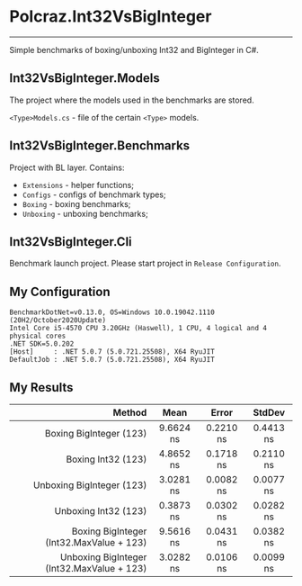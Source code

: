 # Polcraz.Int32VsBigInteger
___
Simple benchmarks of boxing/unboxing Int32 and BigInteger in C#.

## Int32VsBigInteger.Models
The project where the models used in the benchmarks are stored.

`<Type>Models.cs` - file of the certain `<Type>` models.

## Int32VsBigInteger.Benchmarks
Project with BL layer. Contains:
* `Extensions` - helper functions;
* `Configs` - configs of benchmark types;
* `Boxing` - boxing benchmarks;
* `Unboxing` - unboxing benchmarks;

## Int32VsBigInteger.Cli
Benchmark launch project. Please start project in `Release Configuration`.

## My Configuration
```
BenchmarkDotNet=v0.13.0, OS=Windows 10.0.19042.1110 (20H2/October2020Update)
Intel Core i5-4570 CPU 3.20GHz (Haswell), 1 CPU, 4 logical and 4 physical cores
.NET SDK=5.0.202
[Host]     : .NET 5.0.7 (5.0.721.25508), X64 RyuJIT
DefaultJob : .NET 5.0.7 (5.0.721.25508), X64 RyuJIT
```
## My Results
|                                       Method |      Mean |     Error |    StdDev |
|---------------------------------------------:|:---------:|:---------:|:---------:|
|                    Boxing BigInteger (123) | 9.6624 ns | 0.2210 ns | 0.4413 ns |
|                         Boxing Int32 (123) | 4.8652 ns | 0.1718 ns | 0.2110 ns |
|                  Unboxing BigInteger (123) | 3.0281 ns | 0.0082 ns | 0.0077 ns |
|                       Unboxing Int32 (123) | 0.3873 ns | 0.0302 ns | 0.0282 ns |
|   Boxing BigInteger (Int32.MaxValue + 123) | 9.5616 ns | 0.0431 ns | 0.0382 ns |
| Unboxing BigInteger (Int32.MaxValue + 123) | 3.0282 ns | 0.0106 ns | 0.0099 ns |

